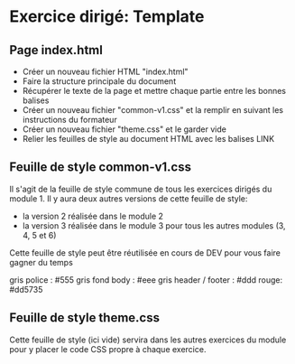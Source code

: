 # Exercice dirigé: Template

## Page index.html
* Créer un nouveau fichier HTML "index.html"
* Faire la structure principale du document
* Récupérer le texte de la page et mettre chaque partie entre les bonnes balises
* Créer un nouveau fichier "common-v1.css" et la remplir en suivant les instructions du formateur
* Créer un nouveau fichier "theme.css" et le garder vide
* Relier les feuilles de style au document HTML avec les balises LINK

## Feuille de style common-v1.css

Il s'agit de la feuille de style commune de tous les exercices dirigés du module 1.
Il y aura deux autres versions de cette feuille de style:
* la version 2 réalisée dans le module 2
* la version 3 réalisée dans le module 3 pour tous les autres modules (3, 4, 5 et 6)

Cette feuille de style peut être réutilisée en cours de DEV pour vous faire gagner du temps

gris police : #555
gris fond body : #eee
gris header / footer : #ddd
rouge: #dd5735
## Feuille de style theme.css

Cette feuille de style (ici vide) servira dans les autres exercices du module pour y placer le code CSS propre à chaque exercice.